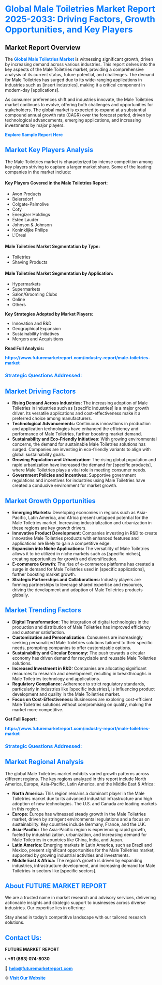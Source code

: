 <h1 style="color: #007BFF;">Global Male Toiletries Market Report 2025-2033: Driving Factors, Growth Opportunities, and Key Players</h1>

<section id="overview">
<h2>Market Report Overview</h2>
<p>The <a href="https://www.futuremarketreport.com/industry-report/male-toiletries-market" style="color: #007BFF; text-decoration: none;"><strong>Global Male Toiletries Market</strong></a> is witnessing significant growth, driven by increasing demand across various industries. This report delves into the key aspects of the Male Toiletries market, providing a comprehensive analysis of its current status, future potential, and challenges. The demand for Male Toiletries has surged due to its wide-ranging applications in industries such as [insert industries], making it a critical component in modern-day [applications].</p>
<p>As consumer preferences shift and industries innovate, the Male Toiletries market continues to evolve, offering both challenges and opportunities for stakeholders. The global market is expected to expand at a substantial compound annual growth rate (CAGR) over the forecast period, driven by technological advancements, emerging applications, and increasing investments by major players.</p>
</section>

<section id="overview">
<p><a href="https://www.futuremarketreport.com/request-sample/reportId=34898" style="color: #007BFF; text-decoration: none;"><strong>Explore Sample Report Here</strong></a></p>
</section>

<section id="key-players">
<h2 style="color: #007BFF;">Market Key Players Analysis</h2>
<p>The Male Toiletries market is characterized by intense competition among key players striving to capture a larger market share. Some of the leading companies in the market include:</p>
<h4>Key Players Covered in the Male Toiletries Report:</h4>
<ul><li>Avon Products</li><li>Beiersdorf</li><li>Colgate-Palmolive</li><li>Coty</li><li>Energizer Holdings</li><li>Estee Lauder</li><li>Johnson &amp; Johnson</li><li>Koninklijke Philips</li><li>L&#039;Oreal</li></ul>
<h4>Male Toiletries Market Segmentation by Type:</h4>
<ul><li>Toiletries</li><li>Shaving Products</li></ul>

<h4>Male Toiletries Market Segmentation by Application:</h4>
<ul><li>Hypermarkets</li><li>Supermarkets</li><li>Salon/Grooming Clubs</li><li>Online</li><li>Others</li></ul>
<p><strong>Key Strategies Adopted by Market Players:</strong></p>
<ul>
<li>Innovation and R&D</li>
<li>Geographical Expansion</li>
<li>Sustainability Initiatives</li>
<li>Mergers and Acquisitions</li>
</ul>
</section>

<section>
<p><strong>Read Full Analysis: </strong></p><a href="https://www.futuremarketreport.com/industry-report/male-toiletries-market" style="color: #007BFF; text-decoration: none;"><strong>https://www.futuremarketreport.com/industry-report/male-toiletries-market</strong></a>
<h3 style="color: #007BFF;">Strategic Questions Addressed:</h3>
</section>

<section id="driving-factors">
<h2 style="color: #007BFF;">Market Driving Factors</h2>
<ul>
<li><strong>Rising Demand Across Industries:</strong> The increasing adoption of Male Toiletries in industries such as [specific industries] is a major growth driver. Its versatile applications and cost-effectiveness make it a preferred choice among manufacturers.</li>
<li><strong>Technological Advancements:</strong> Continuous innovations in production and application technologies have enhanced the efficiency and performance of Male Toiletries, further boosting market demand.</li>
<li><strong>Sustainability and Eco-Friendly Initiatives:</strong> With growing environmental concerns, the demand for sustainable Male Toiletries solutions has surged. Companies are investing in eco-friendly variants to align with global sustainability goals.</li>
<li><strong>Growing Population and Urbanization:</strong> The rising global population and rapid urbanization have increased the demand for [specific products], where Male Toiletries plays a vital role in meeting consumer needs.</li>
<li><strong>Government Policies and Incentives:</strong> Supportive government regulations and incentives for industries using Male Toiletries have created a conducive environment for market growth.</li>
</ul>
</section>

<section id="growth-opportunities">
<h2 style="color: #007BFF;">Market Growth Opportunities</h2>
<ul>
<li><strong>Emerging Markets:</strong> Developing economies in regions such as Asia-Pacific, Latin America, and Africa present untapped potential for the Male Toiletries market. Increasing industrialization and urbanization in these regions are key growth drivers.</li>
<li><strong>Innovative Product Development:</strong> Companies investing in R&D to create innovative Male Toiletries products with enhanced features and applications are likely to gain a competitive edge.</li>
<li><strong>Expansion into Niche Applications:</strong> The versatility of Male Toiletries allows it to be utilized in niche markets such as [specific niches], creating opportunities for growth and diversification.</li>
<li><strong>E-commerce Growth:</strong> The rise of e-commerce platforms has created a surge in demand for Male Toiletries used in [specific applications], further boosting market growth.</li>
<li><strong>Strategic Partnerships and Collaborations:</strong> Industry players are forming partnerships to leverage shared expertise and resources, driving the development and adoption of Male Toiletries products globally.</li>
</ul>
</section>

<section id="trending-factors">
<h2 style="color: #007BFF;">Market Trending Factors</h2>
<ul>
<li><strong>Digital Transformation:</strong> The integration of digital technologies in the production and distribution of Male Toiletries has improved efficiency and customer satisfaction.</li>
<li><strong>Customization and Personalization:</strong> Consumers are increasingly seeking personalized Male Toiletries solutions tailored to their specific needs, prompting companies to offer customizable options.</li>
<li><strong>Sustainability and Circular Economy:</strong> The push towards a circular economy has driven demand for recyclable and reusable Male Toiletries solutions.</li>
<li><strong>Increased Investment in R&D:</strong> Companies are allocating significant resources to research and development, resulting in breakthroughs in Male Toiletries technology and applications.</li>
<li><strong>Regulatory Compliance:</strong> Adherence to strict regulatory standards, particularly in industries like [specific industries], is influencing product development and quality in the Male Toiletries market.</li>
<li><strong>Focus on Cost-Effectiveness:</strong> Businesses are exploring cost-efficient Male Toiletries solutions without compromising on quality, making the market more competitive.</li>
</ul>
</section>

<section>
<p><strong>Get Full Report: </strong></p><a href="https://www.futuremarketreport.com/industry-report/male-toiletries-market" style="color: #007BFF; text-decoration: none;"><strong>https://www.futuremarketreport.com/industry-report/male-toiletries-market</strong></a>
<h3 style="color: #007BFF;">Strategic Questions Addressed:</h3>
</section>


<section id="regional-analysis">
<h2 style="color: #007BFF;">Market Regional Analysis</h2>
<p>The global Male Toiletries market exhibits varied growth patterns across different regions. The key regions analyzed in this report include North America, Europe, Asia-Pacific, Latin America, and the Middle East & Africa:</p>
<ul>
<li><strong>North America:</strong> This region remains a dominant player in the Male Toiletries market due to its advanced industrial infrastructure and high adoption of new technologies. The U.S. and Canada are leading markets in this region.</li>
<li><strong>Europe:</strong> Europe has witnessed steady growth in the Male Toiletries market, driven by stringent environmental regulations and a focus on sustainability. Key countries include Germany, France, and the U.K.</li>
<li><strong>Asia-Pacific:</strong> The Asia-Pacific region is experiencing rapid growth, fueled by industrialization, urbanization, and increasing demand for Male Toiletries in countries like China, India, and Japan.</li>
<li><strong>Latin America:</strong> Emerging markets in Latin America, such as Brazil and Mexico, present significant opportunities for the Male Toiletries market, supported by growing industrial activities and investments.</li>
<li><strong>Middle East & Africa:</strong> The region’s growth is driven by expanding industries, infrastructure development, and increasing demand for Male Toiletries in sectors like [specific sectors].</li>
</ul>
</section>

<footer>
<h2 style="color: #007BFF;">About FUTURE MARKET REPORT</h2>
<p>We are a trusted name in market research and advisory services, delivering actionable insights and strategic support to businesses across diverse industries. Our expertise lies in offering:</p>

<p>Stay ahead in today’s competitive landscape with our tailored research solutions.</p>

<h2 style="color: #007BFF;">Contact Us:</h2>
<p><strong>FUTURE MARKET REPORT</strong></p>
<p>📞 <strong>+91 (883) 074-8030</strong></p>
<p>📧 <strong><a href="mailto:help@futuremarketreport.com" style="color: #007BFF;">help@futuremarketreport.com</a></strong></p>
<p>🌐 <strong><a href="https://www.futuremarketreport.com/" style="color: #007BFF;">Visit Our Website</a></strong></p>
</footer>